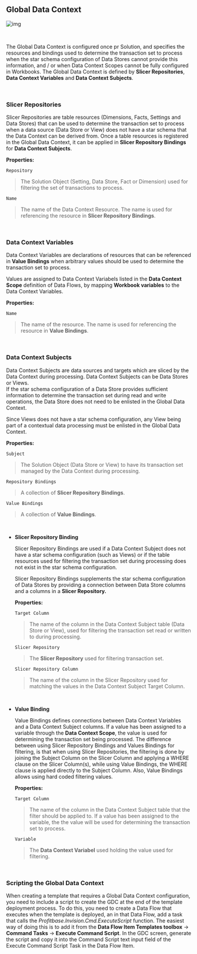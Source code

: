 
## Global Data Context

![img](https://profitbasedocs.blob.core.windows.net/images/Dcont.png)

<br/>

The Global Data Context is configured once pr Solution, and specifies the resources and bindings used to determine the transaction set to process when the star schema configuration of Data Stores cannot provide this information, and / or when Data Context Scopes cannot be fully configured in Workbooks. The Global Data Context is defined by **Slicer Repositories**, **Data Context Variables** and **Data Context Subjects**.

<br/>

### Slicer Repositories

Slicer Repositories are table resources (Dimensions, Facts, Settings and Data Stores) that can be used to determine the transaction set to process when a data source (Data Store or View) does not have a star schema that the Data Context can be derived from. Once a table resources is registered in the Global Data Context, it can be applied in **Slicer Repository Bindings** for  **Data Context Subjects**.


**Properties:**

``Repository``  
>The Solution Object (Setting, Data Store, Fact or Dimension) used for filtering the set of transactions to process.

``Name``  
>The name of the Data Context Resource. The name is used for referencing the resource in **Slicer Repository Bindings**.


<br/>

### Data Context Variables

Data Context Variables are declarations of resources that can be referenced in **Value Bindings**  when arbitrary values should be used to determine the transaction set to process.

Values are assigned to Data Context Variabels listed in the **Data Context Scope** definition of Data Flows, by mapping **Workbook variables**  to the Data Context Variables.

**Properties:**

``Name``  
>The name of the resource. The name is used for referencing the resource in **Value Bindings**. 

<br/>

### Data Context Subjects

Data Context Subjects are data sources and targets which are sliced by the Data Context during processing. Data Context Subjects can be Data Stores or Views.  
If the star schema configuration of a Data Store provides sufficient information to determine the transaction set during read and write operations, the Data Store does not need to be enlisted in the Global Data Context. 

Since Views does not have a star schema configuration, any View being part of a contextual data processing must be enlisted in the Global Data Context.  

**Properties:**

``Subject``  
>The Solution Object (Data Store or View) to have its transaction set managed by the Data Context during processing.

``Repository Bindings``  
>A collection of **Slicer Repository Bindings**.

``Value Bindings``  
>A collection of **Value Bindings**.


<br/>

* **Slicer Repository Binding**

    Slicer Repository Bindings are used if a Data Context Subject does not have a star schema configuration (such as Views) or if the table resources used for filtering the transaction set during processing does not exist in the star schema configuration.

    Slicer Repository Bindings supplements the star schema configuration of Data Stores by providing a connection between Data Store columns and a columns in a **Slicer Repository.**

    **Properties:** 

    ``Target Column``  
    >The name of the column in the Data Context Subject table (Data Store or View), used for filtering the transaction set read or written to during processing.  

    ``Slicer Repository``  
    >The **Slicer Repository** used for filtering transaction set. 

    ``Slicer Repository Column``  
    >The name of the column in the Slicer Repository used for matching the values in the Data Context Subject Target Column.


<br/>

* **Value Binding**

    Value Bindings defines connections between Data Context Variables and a Data Context Subject columns. If a value has been assigned to a variable through the **Data Context Scope**, the value is used for determining the transaction set being processed. The difference between using Slicer Repository Bindings and Values Bindings for filtering, is that when using Slicer Repositories, the filtering is done by joining the Subject Column on the Slicer Column and applying a WHERE clause on the Slicer Column(s), while using Value Bindings, the WHERE clause is applied directly to the Subject Column. Also, Value Bindings allows using hard coded filtering values.

    **Properties:**

    ``Target Column``  
    >The name of the column in the Data Context Subject table that the filter should be applied to. If a value has been assigned to the variable, the the value will be used for determining the transaction set to process.

    ``Variable``  
    >The **Data Context Variabel** used holding the value used for filtering. 


<br/>

### Scripting the Global Data Context

When creating a template that requires a Global Data Context configuration, you need to include a script to create the GDC at the end of the template deployment process. To do this, you need to create a Data Flow that executes when the template is deployed, an in that Data Flow, add a task that calls the *Profitbase.Invision.Cmd.ExecuteScript* function. The easiest way of doing this is to add it from the **Data Flow Item Templates toolbox** -> **Command Tasks** -> **Execute Command Script**. In the GDC screen, generate the script and copy it into the Command Script text input field of the Execute Command Script Task in the Data Flow Item.